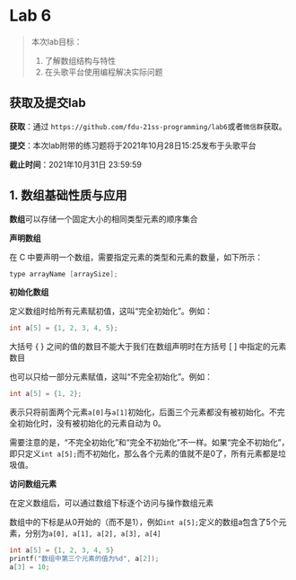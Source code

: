 # Lab 6

> 本次lab目标：
>
> 1. 了解数组结构与特性
> 2. 在头歌平台使用编程解决实际问题



## 获取及提交lab

**获取**：通过 `https://github.com/fdu-21ss-programming/lab6`或者`微信群`获取。

**提交**：本次lab附带的练习题将于2021年10月28日15:25发布于头歌平台

**截止时间**：2021年10月31日 23:59:59



## 1. 数组基础性质与应用

**数组**可以存储一个固定大小的相同类型元素的顺序集合



**声明数组**

在 C 中要声明一个数组，需要指定元素的类型和元素的数量，如下所示：

```c
type arrayName [arraySize];
```



**初始化数组**

定义数组时给所有元素赋初值，这叫“完全初始化”。例如：

```c
int a[5] = {1, 2, 3, 4, 5};
```

大括号 { } 之间的值的数目不能大于我们在数组声明时在方括号 [ ] 中指定的元素数目

也可以只给一部分元素赋值，这叫“不完全初始化”。例如：

```c
int a[5] = {1, 2};
```

表示只将前面两个元素`a[0]`与`a[1]`初始化，后面三个元素都没有被初始化。不完全初始化时，没有被初始化的元素自动为 0。

需要注意的是，“不完全初始化”和“完全不初始化”不一样。如果“完全不初始化”，即只定义`int a[5];`而不初始化，那么各个元素的值就不是0了，所有元素都是垃圾值。



**访问数组元素**

在定义数组后，可以通过数组下标逐个访问与操作数组元素

数组中的下标是从0开始的（而不是1），例如`int a[5];`定义的数组a包含了5个元素，分别为`a[0], a[1], a[2], a[3], a[4]`

```c
int a[5] = {1, 2, 3, 4, 5}
printf("数组中第三个元素的值为%d", a[2]);
a[3] = 10;
```


